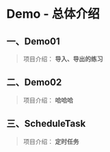 # Demo - 总体介绍

## 一、Demo01 
> 项目介绍：
> **导入、导出的练习**


## 二、Demo02

> 项目介绍：
> **哈哈哈**


## 三、ScheduleTask
> 项目介绍：
> **定时任务**
